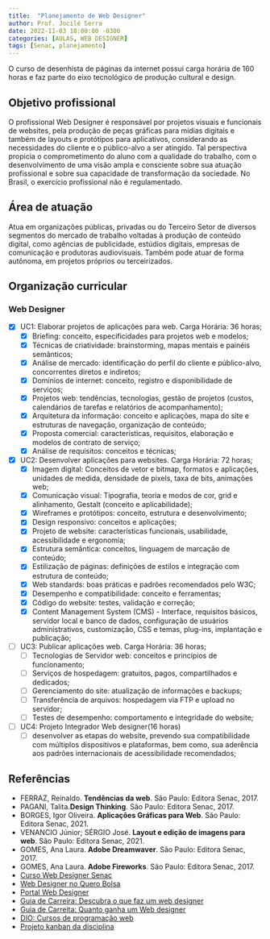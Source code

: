 ```yaml
---
title:  "Planejamento de Web Designer"
author: Prof. Jocilé Serra
date: 2022-11-03 18:00:00 -0300
categories: [AULAS, WEB DESIGNER]
tags: [Senac, planejamento]
---
```

O curso de desenhista de páginas da internet possui carga horária de 160 horas e faz parte do eixo tecnológico de produção cultural e design.

## Objetivo profissional

O profissional Web Designer é responsável por projetos visuais e funcionais de websites, pela produção de peças gráficas para mídias digitais e também de layouts e protótipos para aplicativos, considerando as necessidades do cliente e o público-alvo a ser atingido. Tal perspectiva propicia o comprometimento do aluno com a qualidade do trabalho, com o desenvolvimento de uma visão ampla e consciente sobre sua atuação profissional e sobre sua capacidade de transformação da sociedade. No Brasil, o exercício profissional não é regulamentado.

## Área de atuação

Atua em organizações públicas, privadas ou do Terceiro Setor de diversos segmentos do mercado de trabalho voltadas à produção de conteúdo digital, como agências de publicidade, estúdios digitais, empresas de comunicação e produtoras audiovisuais. Também pode atuar de forma autônoma, em projetos próprios ou terceirizados.

## Organização curricular

### Web Designer

* [x] UC1: Elaborar projetos de aplicações para web. Carga Horária: 36 horas;
  * [x] Briefing: conceito, especificidades para projetos web e modelos;
  * [x] Técnicas de criatividade: brainstorming, mapas mentais e painéis semânticos;
  * [x] Análise de mercado: identificação do perfil do cliente e público-alvo, concorrentes diretos e indiretos;
  * [x] Domínios de internet: conceito, registro e disponibilidade de serviços;
  * [x] Projetos web: tendências, tecnologias, gestão de projetos (custos, calendários de tarefas e relatórios de acompanhamento);
  * [x] Arquitetura da informação: conceito e aplicações, mapa do site e estruturas de navegação, organização de conteúdo;
  * [x] Proposta comercial: características, requisitos, elaboração e modelos de contrato de serviço;
  * [x] Análise de requisitos: conceitos e técnicas;
* [x] UC2: Desenvolver aplicações para websites. Carga Horária: 72 horas;
  * [x] Imagem digital: Conceitos de vetor e bitmap, formatos e aplicações, unidades de medida, densidade de pixels, taxa de bits, animações web;
  * [x] Comunicação visual: Tipografia, teoria e modos de cor, grid e alinhamento, Gestalt (conceito e aplicabilidade);
  * [x] Wireframes e protótipos: conceito, estrutura e desenvolvimento;
  * [x] Design responsivo: conceitos e aplicações;
  * [x] Projeto de website: características funcionais, usabilidade, acessibilidade e ergonomia;
  * [x] Estrutura semântica: conceitos, linguagem de marcação de conteúdo;
  * [x] Estilização de páginas: definições de estilos
e integração com estrutura de conteúdo;
  * [x] Web standards: boas práticas e padrões recomendados pelo W3C;
  * [x] Desempenho e compatibilidade: conceito e ferramentas;
  * [x] Código do website:
testes, validação e correção;
  * [x] Content Management System (CMS) - Interface, requisitos básicos, servidor local e banco de dados, configuração de usuários administrativos, customização,
 CSS e temas, plug-ins, implantação e publicação;
* [ ] UC3: Publicar aplicações web. Carga Horária: 36 horas;
  * [ ] Tecnologias de Servidor web:
conceitos e princípios de funcionamento;
  * [ ] Serviços de hospedagem: gratuitos, pagos, compartilhados e dedicados;
  * [ ] Gerenciamento do site: atualização de informações e backups;
  * [ ] Transferência de arquivos: hospedagem via FTP e upload no servidor;
  * [ ] Testes de desempenho: comportamento e integridade do website;
* [ ] UC4: Projeto Integrador Web designer(16  horas)
  * [ ] desenvolver as etapas do website,
 prevendo sua compatibilidade com múltiplos dispositivos e plataformas, bem como, sua aderência aos padrões internacionais de acessibilidade recomendados;

## Referências

* FERRAZ, Reinaldo. **Tendências da web**. São Paulo: Editora Senac, 2017.
* PAGANI, Talita.**Design Thinking**. São Paulo: Editora Senac, 2017.
* BORGES, Igor Oliveira. **Aplicações Gráficas para Web**. São Paulo: Editora Senac, 2021.
* VENANCIO Júnior; SÉRGIO José. **Layout e edição de imagens para web**. São Paulo: Editora Senac, 2021.
* GOMES, Ana Laura. **Adobe Dreamwaver**. São Paulo: Editora Senac, 2017.
* GOMES, Ana Laura. **Adobe Fireworks**. São Paulo: Editora Senac, 2017.
* [Curso Web Designer Senac](https://cursos.ce.senac.br/antigo/loja/producao-cultural-e-design/design/webdesigner/)
* [Web Designer no Quero Bolsa](https://querobolsa.com.br/carreiras-e-profissoes/web-designer)
* [Portal Web Designer](https://portalwebdesigner.com/)
* [Guia de Carreira: Descubra o que faz um web designer](https://www.guiadacarreira.com.br/blog/o-que-faz-um-web-designer)
* [Guia de Carreita: Quanto ganha um Web designer](https://www.guiadacarreira.com.br/blog/quanto-ganha-um-web-designer)
* [DIO: Cursos de programação web](https://dio.me/sign-up?ref=XXNHOX4TYB)
* [Projeto kanban da disciplina](https://github.com/users/jocile/projects/13/views/1)
